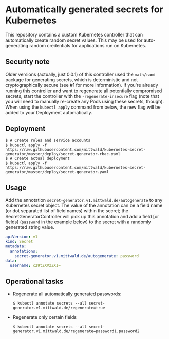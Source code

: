 # Automatically generated secrets for Kubernetes

This repository contains a custom Kubernetes controller that can automatically create
random secret values. This may be used for auto-generating random credentials for
applications run on Kubernetes.

## Security note

Older versions (actually, just 0.0.1) of this controller used the `math/rand` package for generating secrets, which is deterministic and not cryptographically secure (see #1 for more information). If you're already running this controller and want to regenerate all potentially compromised secrets, start the controller with the `-regenerate-insecure` flag (note that you will need to manually re-create any Pods using these secrets, though). When using the `kubectl apply` command from below, the new flag will be added to your Deployment automatically.

## Deployment

```shellsession
$ # Create roles and service accounts
$ kubectl apply -f https://raw.githubusercontent.com/mittwald/kubernetes-secret-generator/master/deploy/secret-generator-rbac.yaml
$ # Create actual deployment
$ kubectl apply -f https://raw.githubusercontent.com/mittwald/kubernetes-secret-generator/master/deploy/secret-generator.yaml
```

## Usage

Add the annotation `secret-generator.v1.mittwald.de/autogenerate` to any Kubernetes
secret object. The value of the annotation can be a field name 
(or dot separated list of field names) within the secret; the
SecretGeneratorController will pick up this annotation and add a field [or fields] 
(`password` in the example below) to the secret with a randomly generated string value.

```yaml
apiVersion: v1
kind: Secret
metadata:
  annotations:
    secret-generator.v1.mittwald.de/autogenerate: password
data:
  username: c29tZXVzZXI=
```

## Operational tasks

-   Regenerate all automatically generated passwords:

    ```
    $ kubectl annotate secrets --all secret-generator.v1.mittwald.de/regenerate=true
    
-   Regenerate only certain fields
    ```
    $ kubectl annotate secrets --all secret-generator.v1.mittwald.de/regenerate=password1.password2